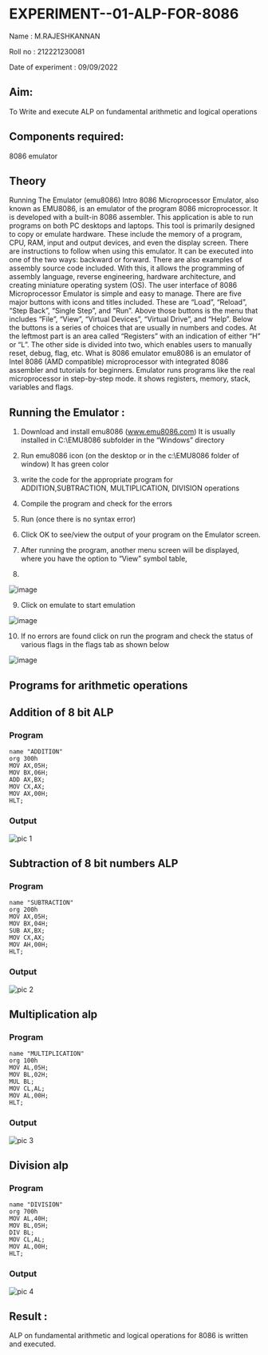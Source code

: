 # EXPERIMENT--01-ALP-FOR-8086
Name : M.RAJESHKANNAN 

Roll no : 212221230081

Date of experiment : 09/09/2022





## Aim:
 To Write and execute ALP on fundamental arithmetic and logical operations
## Components required:
 8086  emulator 
## Theory 
Running The Emulator (emu8086) Intro 8086 Microprocessor Emulator, also known as EMU8086, is an emulator of the program 8086 microprocessor. It is developed with a built-in 8086 assembler. This application is able to run programs on both PC desktops and laptops. This tool is primarily designed to copy or emulate hardware. These include the memory of a program, CPU, RAM, input and output devices, and even the display screen. There are instructions to follow when using this emulator. It can be executed into one of the two ways: backward or forward. There are also examples of assembly source code included. With this, it allows the programming of assembly language, reverse engineering, hardware architecture, and creating miniature operating system (OS). The user interface of 8086 Microprocessor Emulator is simple and easy to manage. There are five major buttons with icons and titles included. These are “Load”, “Reload”, “Step Back”, “Single Step”, and “Run”. Above those buttons is the menu that includes “File”, “View”, “Virtual Devices”, “Virtual Drive”, and “Help”. Below the buttons is a series of choices that are usually in numbers and codes. At the leftmost part is an area called “Registers” with an indication of either “H” or “L”. The other side is divided into two, which enables users to manually reset, debug, flag, etc. What is 8086 emulator emu8086 is an emulator of Intel 8086 (AMD compatible) microprocessor with integrated 8086 assembler and tutorials for beginners. Emulator runs programs like the real microprocessor in step-by-step mode. it shows registers, memory, stack, variables and flags.


 ## Running the Emulator :
1.	Download and install emu8086 (www.emu8086.com) It is usually installed in C:\EMU8086 subfolder in the “Windows” directory
2.	  Run  emu8086 icon (on the desktop or in the c:\EMU8086 folder of window) It has green color 
 
 
3.	write the code for the appropriate program for ADDITION,SUBTRACTION, MULTIPLICATION,  DIVISION operations 

4.	 Compile the program and check for the errors 
5.	Run (once there is no syntax error) 

6.	Click OK to see/view the output of your program on the Emulator screen. 


7.	After running the program, another menu screen will be displayed, where you have the option to “View” symbol table,
8.	 


![image](https://user-images.githubusercontent.com/36288975/189273263-d65baae9-4b8f-4723-afb3-c0ffa4052b04.png)











9.	Click on emulate to start emulation 








![image](https://user-images.githubusercontent.com/36288975/189273273-9bb36ec1-e2e8-4892-8d35-37707332bfdc.png)








10.	If no errors are found click on run the program and check the status of various flags in the flags tab as shown below 






![image](https://user-images.githubusercontent.com/36288975/189273277-113a2a33-4a40-4ff8-95a5-ecd3a1f504fe.png)







## Programs for arithmetic  operations

## Addition  of 8 bit ALP 

### Program

```
name "ADDITION"
org 300h
MOV AX,05H;
MOV BX,06H;
ADD AX,BX;
MOV CX,AX;
MOV AX,00H;
HLT;
```

### Output  
![pic 1](https://user-images.githubusercontent.com/93901857/189387041-dbe5236d-a706-4121-8d0b-37fb0d512144.jpg)
 
## Subtraction   of 8 bit numbers  ALP 

### Program

```
name "SUBTRACTION"
org 200h
MOV AX,05H;
MOV BX,04H;
SUB AX,BX;
MOV CX,AX;
MOV AH,00H;
HLT;
```
 
### Output  

![pic 2](https://user-images.githubusercontent.com/93901857/189387053-a68b28c1-0604-400a-855f-8948bddba75f.jpg)


## Multiplication alp 

### Program
```
name "MULTIPLICATION"
org 100h
MOV AL,05H;
MOV BL,02H;
MUL BL;
MOV CL,AL;
MOV AL,00H;
HLT;
```

 ### Output  

 ![pic 3](https://user-images.githubusercontent.com/93901857/189387061-968da955-5726-444c-8ed2-8a199d13d834.jpg)


## Division alp 

### Program
```
name "DIVISION"
org 700h
MOV AL,40H;
MOV BL,05H;
DIV BL;
MOV CL,AL;
MOV AL,00H;
HLT;
```
### Output  

![pic 4](https://user-images.githubusercontent.com/93901857/189387064-dbb187f6-6f3e-4513-a0bb-750efb22b407.jpg)



## Result :

ALP on fundamental arithmetic and logical operations for 8086 is written and executed.
 








